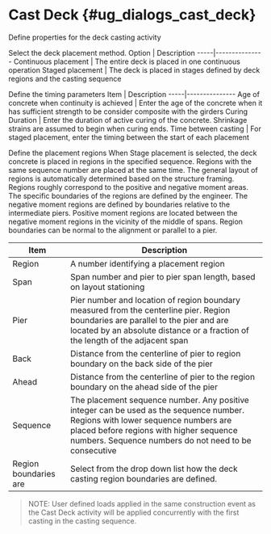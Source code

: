 Cast Deck {#ug_dialogs_cast_deck}
==============================================
Define properties for the deck casting activity

Select the deck placement method.
Option | Description
-----|---------------
Continuous placement | The entire deck is placed in one continuous operation
Staged placement | The deck is placed in stages defined by deck regions and the casting sequence

Define the timing parameters
Item | Description
-----|---------------
Age of concrete when continuity is achieved | Enter the age of the concrete when it has sufficient strength to be consider composite with the girders
Curing Duration | Enter the duration of active curing of the concrete. Shrinkage strains are assumed to begin when curing ends.
Time between casting | For staged placement, enter the timing between the start of each placement

Define the placement regions
When Stage placement is selected, the deck concrete is placed in regions in the specified sequence. Regions with the same sequence number are placed at the same time. The general layout of regions is automatically determined based on the structure framing. Regions roughly correspond to the positive and negative moment areas. The specific boundaries of the regions are defined by the engineer. The negative moment regions are defined by boundaries relative to the intermediate piers. Positive moment regions are located between the negative moment regions in the vicinity of the middle of spans. Region boundaries can be normal to the alignment or parallel to a pier.

Item | Description
-----|---------------
Region | A number identifying a placement region
Span | Span number and pier to pier span length, based on layout stationing
Pier | Pier number and location of region boundary measured from the centerline pier. Region boundaries are parallel to the pier and are located by an absolute distance or a fraction of the length of the adjacent span
Back | Distance from the centerline of pier to region boundary on the back side of the pier
Ahead | Distance from the centerline of pier to the region boundary on the ahead side of the pier
Sequence | The placement sequence number. Any positive integer can be used as the sequence number. Regions with lower sequence numbers are placed before regions with higher sequence numbers. Sequence numbers do not need to be consecutive
Region boundaries are | Select from the drop down list how the deck casting region boundaries are defined.

> NOTE: User defined loads applied in the same construction event as the Cast Deck activity will be applied concurrently with the first casting in the casting sequence.


